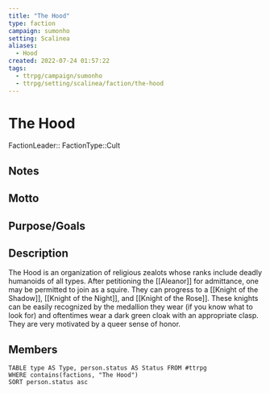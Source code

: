 ```yaml
---
title: "The Hood"
type: faction
campaign: sumonho
setting: Scalinea
aliases:
  - Hood
created: 2022-07-24 01:57:22
tags:
  - ttrpg/campaign/sumonho
  - ttrpg/setting/scalinea/faction/the-hood
---
```


# The Hood

FactionLeader::
FactionType::Cult

## Notes


## Motto


## Purpose/Goals


## Description

The Hood is an organization of religious zealots whose ranks include deadly humanoids of all types. After petitioning the [[Aleanor]] for admittance, one may be permitted to join as a squire. They can progress to a [[Knight of the Shadow]], [[Knight of the Night]], and [[Knight of the Rose]]. These knights can be easily recognized by the medallion they wear (if you know what to look for) and oftentimes wear a dark green cloak with an appropriate clasp. They are very motivated by a queer sense of honor.

## Members

```dataview
TABLE type AS Type, person.status AS Status FROM #ttrpg
WHERE contains(factions, "The Hood")
SORT person.status asc
```

